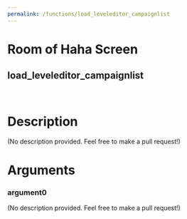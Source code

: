 ```yaml
---
permalink: /functions/load_leveleditor_campaignlist
---
```

# Room of Haha Screen  
## load_leveleditor_campaignlist  
&nbsp;  
# Description  
(No description provided. Feel free to make a pull request!) 
&nbsp;  
# Arguments
### argument0
(No description provided. Feel free to make a pull request!)
&nbsp;  


